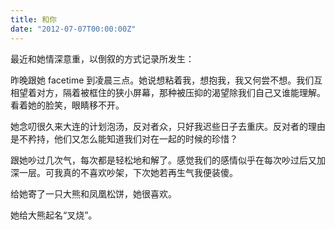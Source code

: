 ```yaml
---
title: 和你
date: "2012-07-07T00:00:00Z"
---
```


最近和她情深意重，以倒叙的方式记录所发生：

昨晚跟她 facetime 到凌晨三点。她说想粘着我，想抱我，我又何尝不想。我们互相望着对方，隔着被框住的狭小屏幕，那种被压抑的渴望除我们自己又谁能理解。看着她的脸笑，眼睛移不开。

她念叨很久来大连的计划泡汤，反对者众，只好我迟些日子去重庆。反对者的理由是不矜持，他们又怎么能知道我们对在一起的时候的珍惜？

跟她吵过几次气，每次都是轻松地和解了。感觉我们的感情似乎在每次吵过后又加深一层。可我真的不喜欢吵架，下次她若再生气我便装傻。

给她寄了一只大熊和凤凰松饼，她很喜欢。

她给大熊起名“叉烧”。
